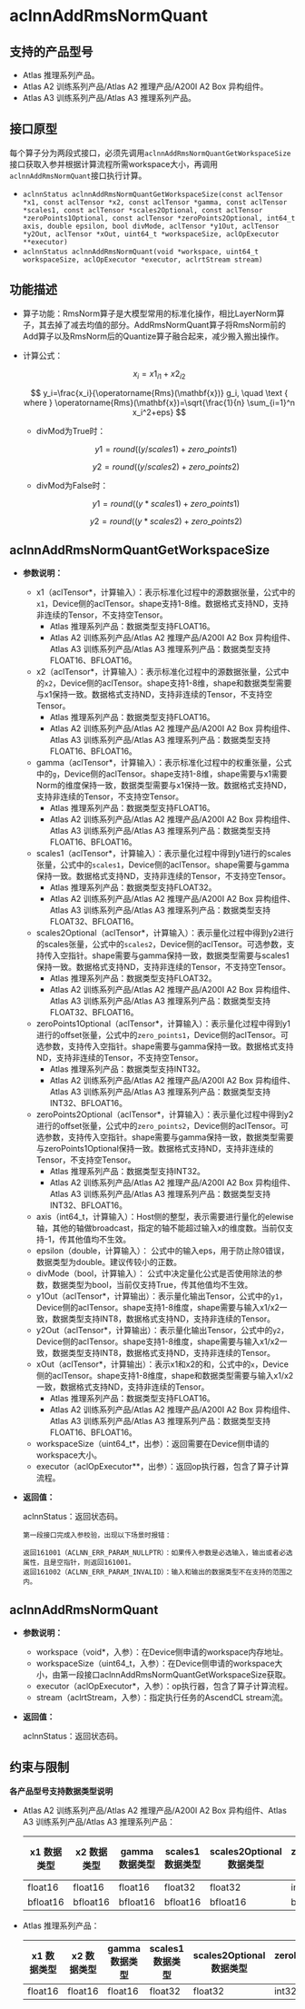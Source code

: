 # aclnnAddRmsNormQuant

## 支持的产品型号

- Atlas 推理系列产品。
- Atlas A2 训练系列产品/Atlas A2 推理产品/A200I A2 Box 异构组件。
- Atlas A3 训练系列产品/Atlas A3 推理系列产品。

## 接口原型

每个算子分为两段式接口，必须先调用`aclnnAddRmsNormQuantGetWorkspaceSize`接口获取入参并根据计算流程所需workspace大小，再调用`aclnnAddRmsNormQuant`接口执行计算。

* `aclnnStatus aclnnAddRmsNormQuantGetWorkspaceSize(const aclTensor *x1, const aclTensor *x2, const aclTensor *gamma, const aclTensor *scales1, const aclTensor *scales2Optional, const aclTensor *zeroPoints1Optional, const aclTensor *zeroPoints2Optional, int64_t axis, double epsilon, bool divMode, aclTensor *y1Out, aclTensor *y2Out, aclTensor *xOut, uint64_t *workspaceSize, aclOpExecutor **executor)`
* `aclnnStatus aclnnAddRmsNormQuant(void *workspace, uint64_t workspaceSize, aclOpExecutor *executor, aclrtStream stream)`

## 功能描述

- 算子功能：RmsNorm算子是大模型常用的标准化操作，相比LayerNorm算子，其去掉了减去均值的部分。AddRmsNormQuant算子将RmsNorm前的Add算子以及RmsNorm后的Quantize算子融合起来，减少搬入搬出操作。
- 计算公式：

  $$
  x_i={x1}_{i1}+{x2}_{i2}
  $$

  $$
  y_i=\frac{x_i}{\operatorname{Rms}(\mathbf{x})} g_i, \quad \text { where } \operatorname{Rms}(\mathbf{x})=\sqrt{\frac{1}{n} \sum_{i=1}^n x_i^2+eps}
  $$

  - divMod为True时：

    $$
    y1=round((y/scales1)+zero\_points1)
    $$

    $$
    y2=round((y/scales2)+zero\_points2)
    $$

  - divMod为False时：

    $$
    y1=round((y*scales1)+zero\_points1)
    $$

    $$
    y2=round((y*scales2)+zero\_points2)
    $$

## aclnnAddRmsNormQuantGetWorkspaceSize

- **参数说明：**

  - x1（aclTensor*，计算输入）：表示标准化过程中的源数据张量，公式中的`x1`，Device侧的aclTensor。shape支持1-8维。数据格式支持ND，支持非连续的Tensor，不支持空Tensor。
    - Atlas 推理系列产品：数据类型支持FLOAT16。
    - Atlas A2 训练系列产品/Atlas A2 推理产品/A200I A2 Box 异构组件、Atlas A3 训练系列产品/Atlas A3 推理系列产品：数据类型支持FLOAT16、BFLOAT16。
  - x2（aclTensor*，计算输入）：表示标准化过程中的源数据张量，公式中的`x2`，Device侧的aclTensor。shape支持1-8维，shape和数据类型需要与x1保持一致。数据格式支持ND，支持非连续的Tensor，不支持空Tensor。
    - Atlas 推理系列产品：数据类型支持FLOAT16。
    - Atlas A2 训练系列产品/Atlas A2 推理产品/A200I A2 Box 异构组件、Atlas A3 训练系列产品/Atlas A3 推理系列产品：数据类型支持FLOAT16、BFLOAT16。
  - gamma（aclTensor*，计算输入）：表示标准化过程中的权重张量，公式中的`g`，Device侧的aclTensor。shape支持1-8维，shape需要与x1需要Norm的维度保持一致，数据类型需要与x1保持一致。数据格式支持ND，支持非连续的Tensor，不支持空Tensor。
    - Atlas 推理系列产品：数据类型支持FLOAT16。
    - Atlas A2 训练系列产品/Atlas A2 推理产品/A200I A2 Box 异构组件、Atlas A3 训练系列产品/Atlas A3 推理系列产品：数据类型支持FLOAT16、BFLOAT16。
  - scales1（aclTensor*，计算输入）：表示量化过程中得到y1进行的scales张量，公式中的`scales1`，Device侧的aclTensor。shape需要与gamma保持一致。数据格式支持ND，支持非连续的Tensor，不支持空Tensor。
    - Atlas 推理系列产品：数据类型支持FLOAT32。
    - Atlas A2 训练系列产品/Atlas A2 推理产品/A200I A2 Box 异构组件、Atlas A3 训练系列产品/Atlas A3 推理系列产品：数据类型支持FLOAT32、BFLOAT16。
  - scales2Optional（aclTensor*，计算输入）：表示量化过程中得到y2进行的scales张量，公式中的`scales2`，Device侧的aclTensor。可选参数，支持传入空指针。shape需要与gamma保持一致，数据类型需要与scales1保持一致。数据格式支持ND，支持非连续的Tensor，不支持空Tensor。
    - Atlas 推理系列产品：数据类型支持FLOAT32。
    - Atlas A2 训练系列产品/Atlas A2 推理产品/A200I A2 Box 异构组件、Atlas A3 训练系列产品/Atlas A3 推理系列产品：数据类型支持FLOAT32、BFLOAT16。
  - zeroPoints1Optional（aclTensor*，计算输入）：表示量化过程中得到y1进行的offset张量，公式中的`zero_points1`，Device侧的aclTensor。可选参数，支持传入空指针。shape需要与gamma保持一致。数据格式支持ND，支持非连续的Tensor，不支持空Tensor。
    - Atlas 推理系列产品：数据类型支持INT32。
    - Atlas A2 训练系列产品/Atlas A2 推理产品/A200I A2 Box 异构组件、Atlas A3 训练系列产品/Atlas A3 推理系列产品：数据类型支持INT32、BFLOAT16。
  - zeroPoints2Optional（aclTensor*，计算输入）：表示量化过程中得到y2进行的offset张量，公式中的`zero_points2`，Device侧的aclTensor。可选参数，支持传入空指针。shape需要与gamma保持一致，数据类型需要与zeroPoints1Optional保持一致。数据格式支持ND，支持非连续的Tensor，不支持空Tensor。
    - Atlas 推理系列产品：数据类型支持INT32。
    - Atlas A2 训练系列产品/Atlas A2 推理产品/A200I A2 Box 异构组件、Atlas A3 训练系列产品/Atlas A3 推理系列产品：数据类型支持INT32、BFLOAT16。
  - axis（int64_t，计算输入）：Host侧的整型，表示需要进行量化的elewise轴，其他的轴做broadcast，指定的轴不能超过输入x的维度数。当前仅支持-1，传其他值均不生效。
  - epsilon（double，计算输入）： 公式中的输入eps，用于防止除0错误，数据类型为double。建议传较小的正数。
  - divMode（bool，计算输入）： 公式中决定量化公式是否使用除法的参数，数据类型为bool，当前仅支持True，传其他值均不生效。
  - y1Out（aclTensor*，计算输出）：表示量化输出Tensor，公式中的`y1`，Device侧的aclTensor。shape支持1-8维度，shape需要与输入x1/x2一致，数据类型支持INT8，数据格式支持ND，支持非连续的Tensor。
  - y2Out（aclTensor*，计算输出）：表示量化输出Tensor，公式中的`y2`，Device侧的aclTensor。shape支持1-8维度，shape需要与输入x1/x2一致，数据类型支持INT8，数据格式支持ND，支持非连续的Tensor。
  - xOut（aclTensor*，计算输出）：表示x1和x2的和，公式中的`x`，Device侧的aclTensor。shape支持1-8维度，shape和数据类型需要与输入x1/x2一致，数据格式支持ND，支持非连续的Tensor。
    - Atlas 推理系列产品：数据类型支持FLOAT16。
    - Atlas A2 训练系列产品/Atlas A2 推理产品/A200I A2 Box 异构组件、Atlas A3 训练系列产品/Atlas A3 推理系列产品：数据类型支持FLOAT16、BFLOAT16。
  - workspaceSize（uint64_t*，出参）：返回需要在Device侧申请的workspace大小。
  - executor（aclOpExecutor**，出参）：返回op执行器，包含了算子计算流程。

- **返回值：**

  aclnnStatus：返回状态码。

  ```
  第一段接口完成入参校验，出现以下场景时报错：

  返回161001（ACLNN_ERR_PARAM_NULLPTR）：如果传入参数是必选输入，输出或者必选属性，且是空指针，则返回161001。
  返回161002（ACLNN_ERR_PARAM_INVALID）：输入和输出的数据类型不在支持的范围之内。
  ```

## aclnnAddRmsNormQuant

- **参数说明：**

  * workspace（void*，入参）：在Device侧申请的workspace内存地址。
  * workspaceSize（uint64_t，入参）：在Device侧申请的workspace大小，由第一段接口aclnnAddRmsNormQuantGetWorkspaceSize获取。
  * executor（aclOpExecutor*，入参）：op执行器，包含了算子计算流程。
  * stream（aclrtStream，入参）：指定执行任务的AscendCL stream流。

- **返回值：**

  aclnnStatus：返回状态码。

## 约束与限制

**各产品型号支持数据类型说明**
  - Atlas A2 训练系列产品/Atlas A2 推理产品/A200I A2 Box 异构组件、Atlas A3 训练系列产品/Atlas A3 推理系列产品：

    | x1 数据类型 | x2 数据类型 | gamma 数据类型 | scales1 数据类型 | scales2Optional 数据类型 | zeroPoints1Optional 数据类型 | zeroPoints2Optional 数据类型 | y1Out 数据类型 | y2Out 数据类型 | xOut 数据类型 |
    | - | - | - | - | - | - | - | - | - | - |
    | float16 | float16 | float16 | float32 | float32 | int32 | int32 | int8 | int8 | float16 |
    | bfloat16 | bfloat16 | bfloat16 | bfloat16 | bfloat16 | bfloat16 | bfloat16 | int8 | int8 | bfloat16 |

  - Atlas 推理系列产品：

    | x1 数据类型 | x2 数据类型 | gamma 数据类型 | scales1 数据类型 | scales2Optional 数据类型 | zeroPoints1Optional 数据类型 | zeroPoints2Optional 数据类型 | y1Out 数据类型 | y2Out 数据类型 | xOut 数据类型 |
    | - | - | - | - | - | - | - | - | - | - |
    | float16 | float16 | float16 | float32 | float32 | int32 | int32 | int8 | int8 | float16 |
